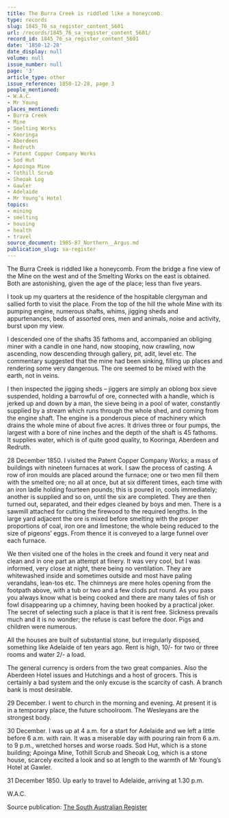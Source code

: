 ```yaml
---
title: The Burra Creek is riddled like a honeycomb.
type: records
slug: 1845_76_sa_register_content_5601
url: /records/1845_76_sa_register_content_5601/
record_id: 1845_76_sa_register_content_5601
date: '1850-12-28'
date_display: null
volume: null
issue_number: null
page: '3'
article_type: other
issue_reference: 1850-12-28, page 3
people_mentioned:
- W.A.C.
- Mr Young
places_mentioned:
- Burra Creek
- Mine
- Smelting Works
- Kooringa
- Aberdeen
- Redruth
- Patent Copper Company Works
- Sod Hut
- Apoinga Mine
- Tothill Scrub
- Sheoak Log
- Gawler
- Adelaide
- Mr Young’s Hotel
topics:
- mining
- smelting
- housing
- health
- travel
source_document: 1985-87_Northern__Argus.md
publication_slug: sa-register
---
```


The Burra Creek is riddled like a honeycomb.  From the bridge a fine view of the Mine on the west and of the Smelting Works on the east is obtained.  Both are astonishing, given the age of the place; less than five years.

I took up my quarters at the residence of the hospitable clergyman and sallied forth to visit the place.  From the top of the hill the whole Mine with its pumping engine, numerous shafts, whims, jigging sheds and appurtenances, beds of assorted ores, men and animals, noise and activity, burst upon my view.

I descended one of the shafts 35 fathoms and, accompanied an obliging miner with a candle in one hand, now stooping, now crawling, now ascending, now descending through gallery, pit, adit, level etc.  The commentary suggested that the mine had been sinking, filling up places and rendering some very dangerous.  The ore seemed to be mixed with the earth, not in veins.

I then inspected the jigging sheds – jiggers are simply an oblong box sieve suspended, holding a barrowful of ore, connected with a handle, which is jerked up and down by a man, the sieve being in a pool of water, constantly supplied by a stream which runs through the whole shed, and coming from the engine shaft.  The engine is a ponderous piece of machinery which drains the whole mine of about five acres.  It drives three or four pumps, the largest with a bore of nine inches and the depth of the shaft is 45 fathoms.  It supplies water, which is of quite good quality, to Kooringa, Aberdeen and Redruth.

28 December 1850.  I visited the Patent Copper Company Works; a mass of buildings with nineteen furnaces at work.  I saw the process of casting.  A row of iron moulds are placed around the furnace; one or two men fill them with the smelted ore; no all at once, but at six different times, each time with an iron ladle holding fourteen pounds; this is poured in, cools immediately; another is supplied and so on, until the six are completed.  They are then turned out, separated, and their edges cleaned by boys and men.  There is a sawmill attached for cutting the firewood to the required lengths.  In the large yard adjacent the ore is mixed before smelting with the proper proportions of coal, iron ore and limestone; the whole being reduced to the size of pigeons’ eggs.  From thence it is conveyed to a large funnel over each furnace.

We then visited one of the holes in the creek and found it very neat and clean and in one part an attempt at finery.  It was very cool, but I was informed, very close at night, there being no ventilation.  They are whitewashed inside and sometimes outside and most have paling verandahs, lean-tos etc.  The chimneys are mere holes opening from the footpath above, with a tub or two and a few clods put round.  As you pass you always know what is being cooked and there are many tales of fish or fowl disappearing up a chimney, having been hooked by a practical joker.  The secret of selecting such a place is that it is rent free.  Sickness prevails much and it is no wonder; the refuse is cast before the door.  Pigs and children were numerous.

All the houses are built of substantial stone, but irregularly disposed, something like Adelaide of ten years ago.  Rent is high, 10/- for two or three rooms and water 2/- a load.

The general currency is orders from the two great companies.  Also the Aberdeen Hotel issues and Hutchings and a host of grocers.  This is certainly a bad system and the only excuse is the scarcity of cash.  A branch bank is most desirable.

29 December.  I went to church in the morning and evening.  At present it is in a temporary place, the future schoolroom.  The Wesleyans are the strongest body.

30 December.  I was up at 4 a.m. for a start for Adelaide and we left a little before 6 a.m. with rain.  It was a miserable day with pouring rain from 6 a.m. to 9 p.m., wretched horses and worse roads.  Sod Hut, which is a stone building; Apoinga Mine, Tothill Scrub and Sheoak Log, which is a stone house, scarcely excited a look and so at length to the warmth of Mr Young’s Hotel at Gawler.

31 December 1850.  Up early to travel to Adelaide, arriving at 1.30 p.m.

W.A.C.

Source publication: [The South Australian Register](/publications/sa-register/)
